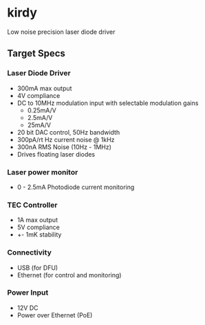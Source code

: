 # kirdy

Low noise precision laser diode driver  
  
## Target Specs  

### Laser Diode Driver  
  
- 300mA max output  
- 4V compliance 
- DC to 10MHz modulation input with selectable modulation gains
  - 0.25mA/V 
  - 2.5mA/V 
  - 25mA/V 
- 20 bit DAC control, 50Hz bandwidth
- 300pA/rt Hz current noise @ 1kHz
- 300nA RMS Noise (10Hz - 1MHz)
- Drives floating laser diodes

### Laser power monitor

- 0 - 2.5mA Photodiode current monitoring

### TEC Controller
  
- 1A max output 
- 5V compliance
- +- 1mK stability 

### Connectivity

- USB (for DFU)
- Ethernet (for control and monitoring)  

### Power Input 

- 12V DC 
- Power over Ethernet (PoE)